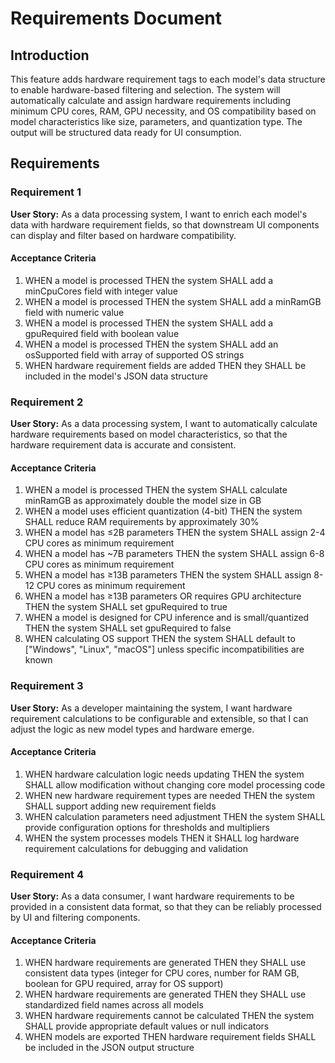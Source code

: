 # Requirements Document

## Introduction

This feature adds hardware requirement tags to each model's data structure to enable hardware-based filtering and selection. The system will automatically calculate and assign hardware requirements including minimum CPU cores, RAM, GPU necessity, and OS compatibility based on model characteristics like size, parameters, and quantization type. The output will be structured data ready for UI consumption.

## Requirements

### Requirement 1

**User Story:** As a data processing system, I want to enrich each model's data with hardware requirement fields, so that downstream UI components can display and filter based on hardware compatibility.

#### Acceptance Criteria

1. WHEN a model is processed THEN the system SHALL add a minCpuCores field with integer value
2. WHEN a model is processed THEN the system SHALL add a minRamGB field with numeric value
3. WHEN a model is processed THEN the system SHALL add a gpuRequired field with boolean value
4. WHEN a model is processed THEN the system SHALL add an osSupported field with array of supported OS strings
5. WHEN hardware requirement fields are added THEN they SHALL be included in the model's JSON data structure

### Requirement 2

**User Story:** As a data processing system, I want to automatically calculate hardware requirements based on model characteristics, so that the hardware requirement data is accurate and consistent.

#### Acceptance Criteria

1. WHEN a model is processed THEN the system SHALL calculate minRamGB as approximately double the model size in GB
2. WHEN a model uses efficient quantization (4-bit) THEN the system SHALL reduce RAM requirements by approximately 30%
3. WHEN a model has ≤2B parameters THEN the system SHALL assign 2-4 CPU cores as minimum requirement
4. WHEN a model has ~7B parameters THEN the system SHALL assign 6-8 CPU cores as minimum requirement
5. WHEN a model has ≥13B parameters THEN the system SHALL assign 8-12 CPU cores as minimum requirement
6. WHEN a model has ≥13B parameters OR requires GPU architecture THEN the system SHALL set gpuRequired to true
7. WHEN a model is designed for CPU inference and is small/quantized THEN the system SHALL set gpuRequired to false
8. WHEN calculating OS support THEN the system SHALL default to ["Windows", "Linux", "macOS"] unless specific incompatibilities are known

### Requirement 3

**User Story:** As a developer maintaining the system, I want hardware requirement calculations to be configurable and extensible, so that I can adjust the logic as new model types and hardware emerge.

#### Acceptance Criteria

1. WHEN hardware calculation logic needs updating THEN the system SHALL allow modification without changing core model processing code
2. WHEN new hardware requirement types are needed THEN the system SHALL support adding new requirement fields
3. WHEN calculation parameters need adjustment THEN the system SHALL provide configuration options for thresholds and multipliers
4. WHEN the system processes models THEN it SHALL log hardware requirement calculations for debugging and validation

### Requirement 4

**User Story:** As a data consumer, I want hardware requirements to be provided in a consistent data format, so that they can be reliably processed by UI and filtering components.

#### Acceptance Criteria

1. WHEN hardware requirements are generated THEN they SHALL use consistent data types (integer for CPU cores, number for RAM GB, boolean for GPU required, array for OS support)
2. WHEN hardware requirements are generated THEN they SHALL use standardized field names across all models
3. WHEN hardware requirements cannot be calculated THEN the system SHALL provide appropriate default values or null indicators
4. WHEN models are exported THEN hardware requirement fields SHALL be included in the JSON output structure